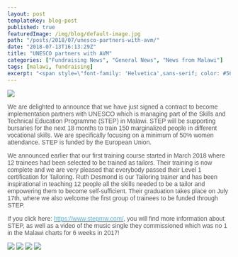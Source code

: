 ```yaml
---
layout: post
templateKey: blog-post
published: true
featuredImage: /img/blog/default-image.jpg
path: "/posts/2018/07/unesco-partners-with-avm/"
date: "2018-07-13T16:13:29Z"
title: "UNESCO partners with AVM"
categories: ["Fundraising News", "General News", "News from Malawi"]
tags: [malawi, fundraising]
excerpt: "<span style=\"font-family: 'Helvetica',sans-serif; color: #565656;\">We are delighted to announce t..."
---
```


[![](https://f000.backblazeb2.com/file/avm-wp-uploads/2018/07/AVM-STEP-LOGOS-300x59.jpg)](https://f000.backblazeb2.com/file/avm-wp-uploads/2018/07/AVM-STEP-LOGOS.jpg)

<span style="font-family: 'Helvetica',sans-serif; color: #565656;">We are delighted to announce that we have just signed a contract to become implementation partners with UNESCO which is managing part of the Skills and Technical Education Programme (STEP) in Malawi. STEP will be supporting bursaries for the next 18 months to train 150 marginalized people in different vocational skills. We are specifically focusing on a minimum of 50% women attendance. STEP is funded by the European Union.</span>

<span style="font-family: 'Helvetica',sans-serif; color: #565656;">We announced earlier that our first training course started in March 2018 where 12 trainees had been selected to be trained as tailors. Their training is now complete and we are very pleased that everybody passed their Level 1 certification for Tailoring. Ruth Desmond is our Tailoring trainer and has been inspirational in teaching 12 people all the skills needed to be a tailor and empowering them to become self-sufficient. Their graduation takes place on July 17th, where we also welcome the first group of trainees to be funded through STEP.</span>

<span style="font-family: 'Helvetica',sans-serif; color: #565656;">If you click here: [<span style="color: #55b2d5; text-decoration: none; text-underline: none;">https://www.stepmw.com/</span>](https://www.stepmw.com/), you will find more information about STEP, as well as a video of the music single they commissioned which was no 1 in the Malawi charts for 6 weeks in 2017!</span>

[![](https://f000.backblazeb2.com/file/avm-wp-uploads/2018/03/Tailoring-March-2018-3-300x225.jpg)](https://f000.backblazeb2.com/file/avm-wp-uploads/2018/03/Tailoring-March-2018-3.jpg) [![](https://f000.backblazeb2.com/file/avm-wp-uploads/2018/03/Tailoring-March-2018-4-300x225.jpg)](https://f000.backblazeb2.com/file/avm-wp-uploads/2018/03/Tailoring-March-2018-4.jpg) [![](https://f000.backblazeb2.com/file/avm-wp-uploads/2018/03/Tailoring-March-2018-1-300x225.jpg)](https://f000.backblazeb2.com/file/avm-wp-uploads/2018/03/Tailoring-March-2018-1.jpg) [![](https://f000.backblazeb2.com/file/avm-wp-uploads/2018/03/Tailoring-March-2018-2-300x225.jpg)](https://f000.backblazeb2.com/file/avm-wp-uploads/2018/03/Tailoring-March-2018-2.jpg)